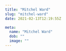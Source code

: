 ```yaml
---
title: "Mitchel Ward"
slug: "mitchel-ward"
date: 2021-02-13T12:19:55Z

meta:
  name: "Mitchel Ward"
  dob: ""
  image: ""
---
```


